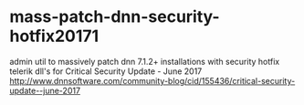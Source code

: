# mass-patch-dnn-security-hotfix20171
admin util to massively patch dnn 7.1.2+ installations with security hotfix telerik dll's for Critical Security Update - June 2017
http://www.dnnsoftware.com/community-blog/cid/155436/critical-security-update--june-2017
